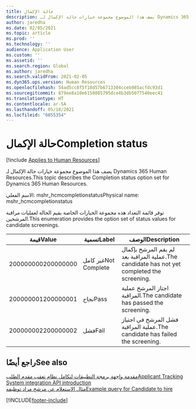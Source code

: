 ```yaml
---
title: حالة الإكمال
description: يصف هذا الموضوع مجموعة خيارات حالة الإكمال لـ Dynamics 365 Human Resources.
author: jaredha
ms.date: 02/05/2021
ms.topic: article
ms.prod: ''
ms.technology: ''
audience: Application User
ms.custom: ''
ms.assetid: ''
ms.search.region: Global
ms.author: jaredha
ms.search.validFrom: 2021-02-05
ms.dyn365.ops.version: Human Resources
ms.openlocfilehash: 54ad5cc8f5f18d57b6713304cceb985acfdc93d1
ms.sourcegitcommit: 879ee8a10e6158885795dce4b3db5077540eec41
ms.translationtype: HT
ms.contentlocale: ar-SA
ms.lasthandoff: 05/18/2021
ms.locfileid: "6055354"
---
```

# <a name="completion-status"></a><span data-ttu-id="e8a3c-103">حالة الإكمال</span><span class="sxs-lookup"><span data-stu-id="e8a3c-103">Completion status</span></span>

[!include [Applies to Human Resources](../includes/applies-to-hr.md)]

<span data-ttu-id="e8a3c-104">يصف هذا الموضوع مجموعة خيارات حالة الإكمال لـ Dynamics 365 Human Resources.</span><span class="sxs-lookup"><span data-stu-id="e8a3c-104">This topic describes the Completion status option set for Dynamics 365 Human Resources.</span></span>

<span data-ttu-id="e8a3c-105">الاسم الفعلي: mshr_hcmcompletionstatus</span><span class="sxs-lookup"><span data-stu-id="e8a3c-105">Physical name: mshr_hcmcompletionstatus</span></span>

<span data-ttu-id="e8a3c-106">توفر قائمة التعداد هذه مجموعة الخيارات الخاصة بقيم الحالة لعمليات مراقبة المرشحين.</span><span class="sxs-lookup"><span data-stu-id="e8a3c-106">This enumeration provides the option set of status values for candidate screenings.</span></span> 

| <span data-ttu-id="e8a3c-107">قيمة</span><span class="sxs-lookup"><span data-stu-id="e8a3c-107">Value</span></span> | <span data-ttu-id="e8a3c-108">تسمية</span><span class="sxs-lookup"><span data-stu-id="e8a3c-108">Label</span></span> | <span data-ttu-id="e8a3c-109">الوصف</span><span class="sxs-lookup"><span data-stu-id="e8a3c-109">Description</span></span> |
| --- | --- | --- |
| <span data-ttu-id="e8a3c-110">200000000</span><span class="sxs-lookup"><span data-stu-id="e8a3c-110">200000000</span></span> | <span data-ttu-id="e8a3c-111">غير كامل</span><span class="sxs-lookup"><span data-stu-id="e8a3c-111">Not Complete</span></span> | <span data-ttu-id="e8a3c-112">لم يقم المرشح بإكمال عملية المراقبة بعد.</span><span class="sxs-lookup"><span data-stu-id="e8a3c-112">The candidate has not yet completed the screening.</span></span> |
| <span data-ttu-id="e8a3c-113">200000001</span><span class="sxs-lookup"><span data-stu-id="e8a3c-113">200000001</span></span> | <span data-ttu-id="e8a3c-114">نجاح</span><span class="sxs-lookup"><span data-stu-id="e8a3c-114">Pass</span></span> | <span data-ttu-id="e8a3c-115">اجتاز المرشح عملية المراقبة.</span><span class="sxs-lookup"><span data-stu-id="e8a3c-115">The candidate has passed the screening.</span></span> |
| <span data-ttu-id="e8a3c-116">200000002</span><span class="sxs-lookup"><span data-stu-id="e8a3c-116">200000002</span></span> | <span data-ttu-id="e8a3c-117">فشل</span><span class="sxs-lookup"><span data-stu-id="e8a3c-117">Fail</span></span> | <span data-ttu-id="e8a3c-118">فشل المرشح في اجتياز عملية المراقبة.</span><span class="sxs-lookup"><span data-stu-id="e8a3c-118">The candidate has failed the screening.</span></span> |

## <a name="see-also"></a><span data-ttu-id="e8a3c-119">راجع أيضًا</span><span class="sxs-lookup"><span data-stu-id="e8a3c-119">See also</span></span>

[<span data-ttu-id="e8a3c-120">مقدمة واجهة برمجة التطبيقات لتكامل نظام تعقب مقدم الطلب</span><span class="sxs-lookup"><span data-stu-id="e8a3c-120">Applicant Tracking System integration API introduction</span></span>](hr-admin-integration-ats-api-introduction.md)<br>
[<span data-ttu-id="e8a3c-121">مثال الاستعلام عن مرشح مراد توظيفه</span><span class="sxs-lookup"><span data-stu-id="e8a3c-121">Example query for Candidate to hire</span></span>](hr-admin-integration-ats-api-candidate-to-hire-example-query.md)


[!INCLUDE[footer-include](../includes/footer-banner.md)]